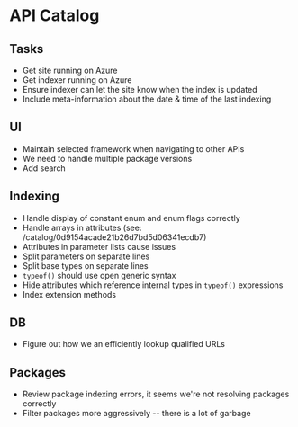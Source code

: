 # API Catalog

## Tasks

* Get site running on Azure
* Get indexer running on Azure
* Ensure indexer can let the site know when the index is updated
* Include meta-information about the date & time of the last indexing

## UI

* Maintain selected framework when navigating to other APIs
* We need to handle multiple package versions
* Add search

## Indexing

* Handle display of constant enum and enum flags correctly
* Handle arrays in attributes (see: /catalog/0d9154acade21b26d7bd5d06341ecdb7)
* Attributes in parameter lists cause issues
* Split parameters on separate lines
* Split base types on separate lines
* `typeof()` should use open generic syntax
* Hide attributes which reference internal types in `typeof()` expressions
* Index extension methods

## DB

* Figure out how we an efficiently lookup qualified URLs

## Packages

* Review package indexing errors, it seems we're not resolving packages correctly
* Filter packages more aggressively -- there is a lot of garbage